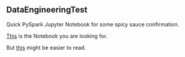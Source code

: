 ## DataEngineeringTest
Quick PySpark Jupyter Notebook for some spicy sauce confirmation.

[This](./SparkTest.ipynb) is the Notebook you are looking for.

But [this](./SparkTest.md) might be easier to read.
